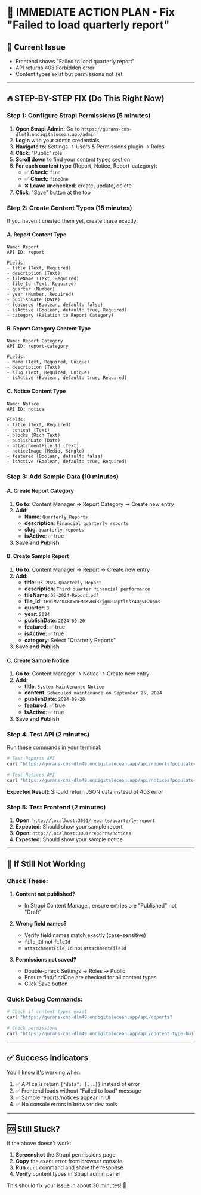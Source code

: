 # 🚨 IMMEDIATE ACTION PLAN - Fix "Failed to load quarterly report"

## 🎯 **Current Issue**
- Frontend shows "Failed to load quarterly report"
- API returns 403 Forbidden error
- Content types exist but permissions not set

---

## 🔥 **STEP-BY-STEP FIX (Do This Right Now)**

### **Step 1: Configure Strapi Permissions (5 minutes)**

1. **Open Strapi Admin**: Go to `https://gurans-cms-dlm49.ondigitalocean.app/admin`
2. **Login** with your admin credentials
3. **Navigate to**: Settings → Users & Permissions plugin → Roles
4. **Click**: "Public" role
5. **Scroll down** to find your content types section
6. **For each content type** (Report, Notice, Report-category):
   - ✅ **Check**: `find` 
   - ✅ **Check**: `findOne`
   - ❌ **Leave unchecked**: create, update, delete
7. **Click**: "Save" button at the top

### **Step 2: Create Content Types (15 minutes)**

If you haven't created them yet, create these exactly:

#### **A. Report Content Type**
```
Name: Report
API ID: report

Fields:
- title (Text, Required)
- description (Text)  
- fileName (Text, Required)
- file_Id (Text, Required) 
- quarter (Number)
- year (Number, Required)
- publishDate (Date)
- featured (Boolean, default: false)
- isActive (Boolean, default: true, Required)
- category (Relation to Report Category)
```

#### **B. Report Category Content Type**
```
Name: Report Category  
API ID: report-category

Fields:
- Name (Text, Required, Unique)
- description (Text)
- slug (Text, Required, Unique) 
- isActive (Boolean, default: true, Required)
```

#### **C. Notice Content Type**
```
Name: Notice
API ID: notice

Fields:
- title (Text, Required)
- content (Text)
- blocks (Rich Text)
- publishDate (Date)
- attatchmentFile_Id (Text)
- noticeImage (Media, Single)
- featured (Boolean, default: false)
- isActive (Boolean, default: true, Required)
```

### **Step 3: Add Sample Data (10 minutes)**

#### **A. Create Report Category**
1. **Go to**: Content Manager → Report Category → Create new entry
2. **Add**:
   - **Name**: `Quarterly Reports`
   - **description**: `Financial quarterly reports`
   - **slug**: `quarterly-reports`
   - **isActive**: ✅ true
3. **Save and Publish**

#### **B. Create Sample Report**
1. **Go to**: Content Manager → Report → Create new entry
2. **Add**:
   - **title**: `Q3 2024 Quarterly Report`
   - **description**: `Third quarter financial performance`
   - **fileName**: `Q3-2024-Report.pdf`
   - **file_Id**: `1BxiMVs0XRA5nFMdKvBdBZjgmUUqptlbs74OgvE2upms`
   - **quarter**: `3`
   - **year**: `2024`
   - **publishDate**: `2024-09-20`
   - **featured**: ✅ true
   - **isActive**: ✅ true
   - **category**: Select "Quarterly Reports"
3. **Save and Publish**

#### **C. Create Sample Notice**
1. **Go to**: Content Manager → Notice → Create new entry
2. **Add**:
   - **title**: `System Maintenance Notice`
   - **content**: `Scheduled maintenance on September 25, 2024`
   - **publishDate**: `2024-09-20`
   - **featured**: ✅ true
   - **isActive**: ✅ true
3. **Save and Publish**

### **Step 4: Test API (2 minutes)**

Run these commands in your terminal:

```bash
# Test Reports API
curl "https://gurans-cms-dlm49.ondigitalocean.app/api/reports?populate=*"

# Test Notices API  
curl "https://gurans-cms-dlm49.ondigitalocean.app/api/notices?populate=*"
```

**Expected Result**: Should return JSON data instead of 403 error

### **Step 5: Test Frontend (2 minutes)**

1. **Open**: `http://localhost:3001/reports/quarterly-report`
2. **Expected**: Should show your sample report
3. **Open**: `http://localhost:3001/reports/notices`
4. **Expected**: Should show your sample notice

---

## 🚨 **If Still Not Working**

### **Check These:**

1. **Content not published?**
   - In Strapi Content Manager, ensure entries are "Published" not "Draft"

2. **Wrong field names?**
   - Verify field names match exactly (case-sensitive)
   - `file_Id` not `fileId`
   - `attatchmentFile_Id` not `attachmentFileId`

3. **Permissions not saved?**
   - Double-check Settings → Roles → Public
   - Ensure find/findOne are checked for all content types
   - Click Save button

### **Quick Debug Commands:**

```bash
# Check if content types exist
curl "https://gurans-cms-dlm49.ondigitalocean.app/api/reports" 

# Check permissions
curl "https://gurans-cms-dlm49.ondigitalocean.app/api/content-type-builder/content-types"
```

---

## ✅ **Success Indicators**

You'll know it's working when:

1. ✅ API calls return `{"data": [...]}` instead of error
2. ✅ Frontend loads without "Failed to load" message
3. ✅ Sample reports/notices appear in UI
4. ✅ No console errors in browser dev tools

---

## 🆘 **Still Stuck?**

If the above doesn't work:

1. **Screenshot** the Strapi permissions page
2. **Copy** the exact error from browser console
3. **Run** `curl` command and share the response
4. **Verify** content types in Strapi admin panel

This should fix your issue in about 30 minutes! 🚀